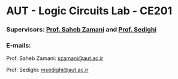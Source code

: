 # AUT - Logic Circuits Lab - CE201

### Supervisors: [Prof. Saheb Zamani](https://aut.ac.ir/cv/2505/%D9%85%D8%B1%D8%AA%D8%B6%DB%8C%20%D8%B5%D8%A7%D8%AD%D8%A8%20%D8%A7%D9%84%D8%B2%D9%85%D8%A7%D9%86%DB%8C) and [Prof. Sedighi](https://aut.ac.ir/cv/2365/%D9%85%D9%87%D8%AF%DB%8C%20%D8%B5%D8%AF%DB%8C%D9%82%DB%8C)
### E-mails: 
Prof. Saheb Zamani: [szamani@aut.ac.ir](mailto:szamani@aut.ac.ir)

Prof. Sedighi: [msedighi@aut.ac.ir](mailto:msedighi@aut.ac.ir)
